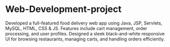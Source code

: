 # Web-Development-project
Developed a full-featured food delivery web app using Java, JSP, Servlets, MySQL, HTML, CSS &amp; JS. Features include cart management, order processing, and user profiles. Designed a sleek black-and-white responsive UI for browsing restaurants, managing carts, and handling orders efficiently.
